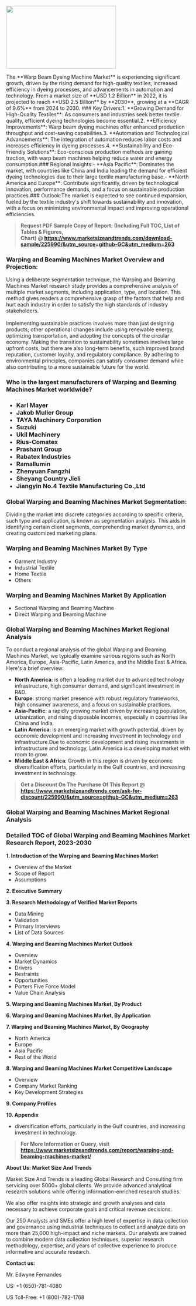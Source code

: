 <p><img class="alignnone size-medium wp-image-20088" src="https://ffe5etoiles.com/wp-content/uploads/2024/12/MST1-300x171.png" alt="" width="300" height="171" /></p>The **Warp Beam Dyeing Machine Market** is experiencing significant growth, driven by the rising demand for high-quality textiles, increased efficiency in dyeing processes, and advancements in automation and technology. From a market size of **USD 1.2 Billion** in 2022, it is projected to reach **USD 2.5 Billion** by **2030**, growing at a **CAGR of 9.6%** from 2024 to 2030. ### Key Drivers:1. **Growing Demand for High-Quality Textiles**: As consumers and industries seek better textile quality, efficient dyeing technologies become essential.2. **Efficiency Improvements**: Warp beam dyeing machines offer enhanced production throughput and cost-saving capabilities.3. **Automation and Technological Advancements**: The integration of automation reduces labor costs and increases efficiency in dyeing processes.4. **Sustainability and Eco-Friendly Solutions**: Eco-conscious production methods are gaining traction, with warp beam machines helping reduce water and energy consumption.### Regional Insights:- **Asia Pacific**: Dominates the market, with countries like China and India leading the demand for efficient dyeing technologies due to their large textile manufacturing base.- **North America and Europe**: Contribute significantly, driven by technological innovation, performance demands, and a focus on sustainable production practices.### Outlook:The market is expected to see continued expansion, fueled by the textile industry's shift towards sustainability and innovation, with a focus on minimizing environmental impact and improving operational efficiencies.</p><blockquote id="" class=""><strong>Request PDF Sample Copy of Report: (Including Full TOC, List of Tables &amp; Figures, Chart)&nbsp;@&nbsp;<strong><a href="https://www.marketsizeandtrends.com/download-sample/225990/&utm_source=github-GC&utm_medium=263" target="_blank">https://www.marketsizeandtrends.com/download-sample/225990/&utm_source=github-GC&utm_medium=263</a></strong></strong></blockquote><h3 id="" class="">Warping and Beaming Machines Market&nbsp;Overview and Projection:</h3><p id="" class="">Using a deliberate segmentation technique, the Warping and Beaming Machines Market research study provides a comprehensive analysis of multiple market segments, including application, type, and location. This method gives readers a comprehensive grasp of the factors that help and hurt each industry in order to satisfy the high standards of industry stakeholders. <br /> <br />Implementing sustainable practices involves more than just designing products; other operational changes include using renewable energy, optimizing transportation, and adopting the concepts of the circular economy. Making the transition to sustainability sometimes involves large upfront costs, but there are also long-term benefits, such improved brand reputation, customer loyalty, and regulatory compliance. By adhering to environmental principles, companies can satisfy consumer demand while also contributing to a more sustainable future for the world.</p><h3 id="" class="">Who is the largest manufacturers of&nbsp;Warping and Beaming Machines Market worldwide?</h3><h3 class=""><p><ul><li>Karl Mayer </li><li> Jakob Muller Group </li><li> TAYA Machinery Corporation </li><li> Suzuki </li><li> Ukil Machinery </li><li> Rius-Comatex </li><li> Prashant Group </li><li> Rabatex Industries </li><li> Ramallumin </li><li> Zhenyuan Fangzhi </li><li> Sheyang Country Jieli </li><li> Jiangyin No.4 Textile Manufacturing Co.,Ltd</li></ul></p></h3><h3 id="" class="">Global&nbsp;Warping and Beaming Machines Market Segmentation:</h3><p id="" class="">Dividing the market into discrete categories according to specific criteria, such type and application, is known as segmentation analysis. This aids in identifying certain client segments, comprehending market dynamics, and creating customized marketing plans.</p><h3 id="" class="">Warping and Beaming Machines Market&nbsp;By Type</h3><p><p><ul><li>Garment Industry</li><li> Industrial Textile</li><li> Home Textile</li><li> Others</p></li></ul></p></p><h3 id="" class="">Warping and Beaming Machines Market&nbsp;By Application</h3><p class=""><p><ul><li>Sectional Warping and Beaming Machine</li><li> Direct Warping and Beaming Machine</li></ul></p></p><h3 id="" class="">Global Warping and Beaming Machines Market Regional Analysis</h3><p id="" class="">To conduct a regional analysis of the global Warping and Beaming Machines Market, we typically examine various regions such as North America, Europe, Asia-Pacific, Latin America, and the Middle East &amp; Africa. Here's a brief overview:</p><ul><li><strong>North America</strong>: is often a leading market due to advanced technology infrastructure, high consumer demand, and significant investment in R&amp;D.</li><li><strong>Europe</strong>: strong market presence with robust regulatory frameworks, high consumer awareness, and a focus on sustainable practices.</li><li><strong>Asia-Pacific</strong>: a rapidly growing market driven by increasing population, urbanization, and rising disposable incomes, especially in countries like China and India.</li><li><strong>Latin America</strong>: is an emerging market with growth potential, driven by economic development and increasing investment in technology and infrastructure.Due to economic development and rising investments in infrastructure and technology, Latin America is a developing market with room to grow.</li><li><strong>Middle East &amp; Africa</strong>: Growth in this region is driven by economic diversification efforts, particularly in the Gulf countries, and increasing investment in technology.</li></ul><blockquote id="" class=""><strong>Get a Discount On The Purchase Of This Report @ <strong><a href="https://www.marketsizeandtrends.com/ask-for-discount/225990/&utm_source=github-GC&utm_medium=263" target="_blank">https://www.marketsizeandtrends.com/ask-for-discount/225990/&utm_source=github-GC&utm_medium=263</a></strong></strong></blockquote><h3 id="" class="">Global Warping and Beaming Machines Market Regional Analysis</h3><h3 id="" class="">Detailed TOC of Global Warping and Beaming Machines Market Research Report, 2023-2030</h3><p id="" class=""><strong>1. Introduction of the Warping and Beaming Machines Market</strong></p><ul><li>Overview of the Market</li><li>Scope of Report</li><li>Assumptions</li></ul><p id="" class=""><strong>2. Executive Summary</strong></p><p id="" class=""><strong>3. Research Methodology of Verified Market Reports</strong></p><ul><li>Data Mining</li><li>Validation</li><li>Primary Interviews</li><li>List of Data Sources</li></ul><p id="" class=""><strong>4. Warping and Beaming Machines Market Outlook</strong></p><ul><li>Overview</li><li>Market Dynamics</li><li>Drivers</li><li>Restraints</li><li>Opportunities</li><li>Porters Five Force Model</li><li>Value Chain Analysis</li></ul><p id="" class=""><strong>5. Warping and Beaming Machines Market, By Product</strong></p><p id="" class=""><strong>6. Warping and Beaming Machines Market, By Application</strong></p><p id="" class=""><strong>7. Warping and Beaming Machines Market, By Geography</strong></p><ul><li>North America</li><li>Europe</li><li>Asia Pacific</li><li>Rest of the World</li></ul><p id="" class=""><strong>8. Warping and Beaming Machines Market Competitive Landscape</strong></p><ul><li>Overview</li><li>Company Market Ranking</li><li>Key Development Strategies</li></ul><p id="" class=""><strong>9. Company Profiles</strong></p><p id="" class=""><strong>10. Appendix</strong></p><ul><li>diversification efforts, particularly in the Gulf countries, and increasing investment in technology.</li></ul><blockquote id="" class=""><strong>For More Information or Query, visit <strong><strong><a href="https://www.marketsizeandtrends.com/report/warping-and-beaming-machines-market/" target="_blank">https://www.marketsizeandtrends.com/report/warping-and-beaming-machines-market/</a></strong></strong></strong></blockquote><p id="" class=""><strong>About Us: Market Size And Trends</strong></p><p id="" class="">Market Size And Trends is a leading Global Research and Consulting firm servicing over 5000+ global clients. We provide advanced analytical research solutions while offering information-enriched research studies.</p><p id="" class="">We also offer insights into strategic and growth analyses and data necessary to achieve corporate goals and critical revenue decisions.</p><p id="" class="">Our 250 Analysts and SMEs offer a high level of expertise in data collection and governance using industrial techniques to collect and analyze data on more than 25,000 high-impact and niche markets. Our analysts are trained to combine modern data collection techniques, superior research methodology, expertise, and years of collective experience to produce informative and accurate research.</p><p id="" class=""><strong>Contact us:</strong></p><p id="" class="">Mr. Edwyne Fernandes</p><p id="" class="">US: +1 (650)-781-4080</p><p id="" class="">US Toll-Free: +1 (800)-782-1768</p>
